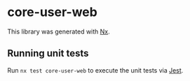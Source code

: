 # core-user-web

This library was generated with [Nx](https://nx.dev).

## Running unit tests

Run `nx test core-user-web` to execute the unit tests via [Jest](https://jestjs.io).
